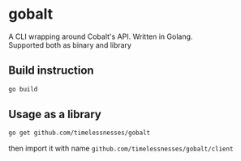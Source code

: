 # gobalt

A CLI wrapping around Cobalt's API. Written in Golang.  
Supported both as binary and library

## Build instruction

```sh
go build
```

## Usage as a library

```sh
go get github.com/timelessnesses/gobalt
```
then import it with name `github.com/timelessnesses/gobalt/client`


